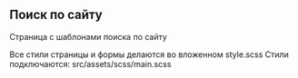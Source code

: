 ## Поиск по сайту

Страница с шаблонами поиска по сайту

Все стили страницы и формы делаются во вложенном style.scss
Стили подключаются: src/assets/scss/main.scss